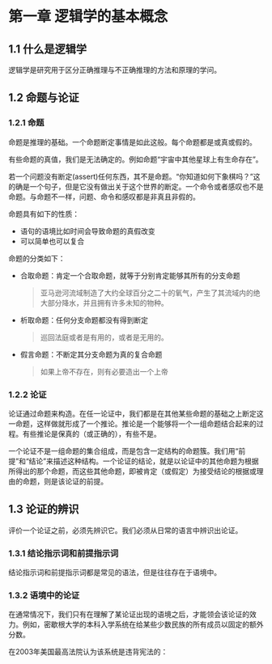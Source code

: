 # 第一章 逻辑学的基本概念

## 1.1 什么是逻辑学

逻辑学是研究用于区分正确推理与不正确推理的方法和原理的学问。

## 1.2 命题与论证

### 1.2.1 命题

命题是推理的基础。一个命题断定事情是如此这般。每个命题都是或真或假的。

有些命题的真值，我们是无法确定的。例如命题“宇宙中其他星球上有生命存在”。

若一个问题没有断定(assert)任何东西，其不是命题。“你知道如何下象棋吗？”这的确是一个句子，但是它没有做出关于这个世界的断定。一个命令或者感叹也不是命题。与命题不一样，问题、命令和感叹都是非真且非假的。

命题具有如下的性质：

+ 语句的语境比如时间会导致命题的真假改变
+ 可以简单也可以复合

命题的分类如下：

+ 合取命题：肯定一个合取命题，就等于分别肯定能够其所有的分支命题
  > 亚马逊河流域制造了大约全球百分之二十的氧气，产生了其流域内的绝大部分降水，并且拥有许多未知的物种。
+ 析取命题：任何分支命题都没有得到断定
  > 巡回法庭或者是有用的，或者是无用的。
+ 假言命题：不断定其分支命题为真的复合命题
  > 如果上帝不存在，则有必要造出一个上帝

### 1.2.2 论证

论证通过命题来构造。在任一论证中，我们都是在其他某些命题的基础之上断定这一命题，这样做就形成了一个推论。推论是一个能够将一个一组命题结合起来的过程。有些推论是保真的（或正确的），有些不是。

一个论证不是一组命题的集合组成，而是包含一定结构的命题簇。我们用“前提”和“结论”来描述这种结构。一个论证的结论，就是以论证中的其他命题为根据所得出的那个命题，而这些其他命题，即被肯定（或假定）为接受结论的根据或理由的命题，则是该论证的前提。

## 1.3 论证的辨识

评价一个论证之前，必须先辨识它。我们必须从日常的语言中辨识出论证。

### 1.3.1 结论指示词和前提指示词

结论指示词和前提指示词都是常见的语法，但是往往存在于语境中。

### 1.3.2 语境中的论证

在通常情况下，我们只有在理解了某论证出现的语境之后，才能领会该论证的效力。例如，密歇根大学的本科入学系统在给某些少数民族的所有成员以固定的额外分数。

在2003年美国最高法院认为该系统是违背宪法的：
